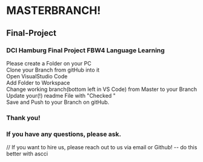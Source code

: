 # MASTERBRANCH!

## Final-Project

### DCI Hamburg Final Project FBW4 Language Learning

Please create a Folder on your PC  
 Clone your Branch from gitHub into it  
 Open VisualStudio Code  
 Add Folder to Workspace  
 Change working branch(bottom left in VS Code) from Master to your Branch  
 Update your(!) readme File with "Checked <Filiz>"  
 Save and Push to your Branch on gitHub.

### Thank you!

### If you have any questions, please ask.

// If you want to hire us, please reach out to us via email or Github! -- do this better with ascci
